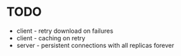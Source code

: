 # TODO
- client - retry download on failures
- client - caching on retry
- server - persistent connections with all replicas forever
